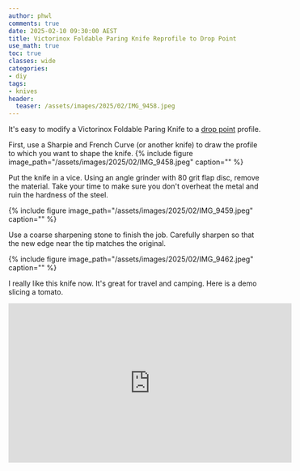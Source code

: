 ```yaml
---
author: phwl
comments: true
date: 2025-02-10 09:30:00 AEST
title: Victorinox Foldable Paring Knife Reprofile to Drop Point
use_math: true
toc: true
classes: wide
categories:
- diy
tags:
- knives
header:
  teaser: /assets/images/2025/02/IMG_9458.jpeg
---
```


It's easy to modify a Victorinox Foldable Paring Knife 
to a [drop point](https://en.wikipedia.org/wiki/Drop_point) profile.

First, use a Sharpie and French Curve (or another knife) to draw the profile 
to which you want to shape the knife.
{% include figure image_path="/assets/images/2025/02/IMG_9458.jpeg" caption="" %}

Put the knife in a vice. Using an angle grinder with 80 grit flap disc, remove the material. Take your time to make sure you don't overheat the metal and ruin the hardness of the steel.

{% include figure image_path="/assets/images/2025/02/IMG_9459.jpeg" caption="" %}

Use a coarse sharpening stone to finish the job. Carefully sharpen so that the new edge near the tip matches the original. 

{% include figure image_path="/assets/images/2025/02/IMG_9462.jpeg" caption="" %}

I really like this knife now. It's great for travel and camping.
Here is a demo slicing a tomato.

<iframe width="560" height="315" src="https://www.youtube.com/embed/zb5HOzmhFvQ?si=TxEQvd42Hb0-lY6P" title="YouTube video player" frameborder="0" allow="accelerometer; autoplay; clipboard-write; encrypted-media; gyroscope; picture-in-picture; web-share" referrerpolicy="strict-origin-when-cross-origin" allowfullscreen></iframe>
